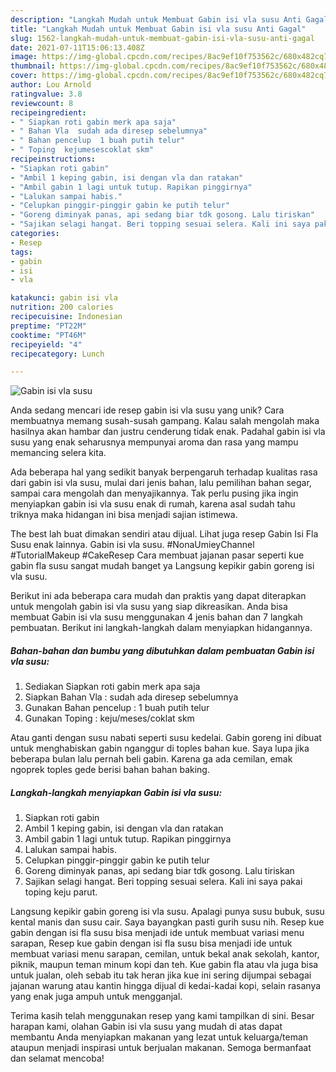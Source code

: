 ```yaml
---
description: "Langkah Mudah untuk Membuat Gabin isi vla susu Anti Gagal"
title: "Langkah Mudah untuk Membuat Gabin isi vla susu Anti Gagal"
slug: 1562-langkah-mudah-untuk-membuat-gabin-isi-vla-susu-anti-gagal
date: 2021-07-11T15:06:13.408Z
image: https://img-global.cpcdn.com/recipes/8ac9ef10f753562c/680x482cq70/gabin-isi-vla-susu-foto-resep-utama.jpg
thumbnail: https://img-global.cpcdn.com/recipes/8ac9ef10f753562c/680x482cq70/gabin-isi-vla-susu-foto-resep-utama.jpg
cover: https://img-global.cpcdn.com/recipes/8ac9ef10f753562c/680x482cq70/gabin-isi-vla-susu-foto-resep-utama.jpg
author: Lou Arnold
ratingvalue: 3.8
reviewcount: 8
recipeingredient:
- " Siapkan roti gabin merk apa saja"
- " Bahan Vla  sudah ada diresep sebelumnya"
- " Bahan pencelup  1 buah putih telur"
- " Toping  kejumesescoklat skm"
recipeinstructions:
- "Siapkan roti gabin"
- "Ambil 1 keping gabin, isi dengan vla dan ratakan"
- "Ambil gabin 1 lagi untuk tutup. Rapikan pinggirnya"
- "Lalukan sampai habis."
- "Celupkan pinggir-pinggir gabin ke putih telur"
- "Goreng diminyak panas, api sedang biar tdk gosong. Lalu tiriskan"
- "Sajikan selagi hangat. Beri topping sesuai selera. Kali ini saya pakai toping keju parut."
categories:
- Resep
tags:
- gabin
- isi
- vla

katakunci: gabin isi vla 
nutrition: 200 calories
recipecuisine: Indonesian
preptime: "PT22M"
cooktime: "PT46M"
recipeyield: "4"
recipecategory: Lunch

---
```



![Gabin isi vla susu](https://img-global.cpcdn.com/recipes/8ac9ef10f753562c/680x482cq70/gabin-isi-vla-susu-foto-resep-utama.jpg)

Anda sedang mencari ide resep gabin isi vla susu yang unik? Cara membuatnya memang susah-susah gampang. Kalau salah mengolah maka hasilnya akan hambar dan justru cenderung tidak enak. Padahal gabin isi vla susu yang enak seharusnya mempunyai aroma dan rasa yang mampu memancing selera kita.

Ada beberapa hal yang sedikit banyak berpengaruh terhadap kualitas rasa dari gabin isi vla susu, mulai dari jenis bahan, lalu pemilihan bahan segar, sampai cara mengolah dan menyajikannya. Tak perlu pusing jika ingin menyiapkan gabin isi vla susu enak di rumah, karena asal sudah tahu triknya maka hidangan ini bisa menjadi sajian istimewa.

The best lah buat dimakan sendiri atau dijual. Lihat juga resep Gabin Isi Fla Susu enak lainnya. Gabin isi vla susu. #NonaUmieyChannel #TutorialMakeup #CakeResep Cara membuat jajanan pasar seperti kue gabin fla susu sangat mudah banget ya Langsung kepikir gabin goreng isi vla susu.


Berikut ini ada beberapa cara mudah dan praktis yang dapat diterapkan untuk mengolah gabin isi vla susu yang siap dikreasikan. Anda bisa membuat Gabin isi vla susu menggunakan 4 jenis bahan dan 7 langkah pembuatan. Berikut ini langkah-langkah dalam menyiapkan hidangannya.

<!--inarticleads1-->

##### Bahan-bahan dan bumbu yang dibutuhkan dalam pembuatan Gabin isi vla susu:

1. Sediakan  Siapkan roti gabin merk apa saja
1. Siapkan  Bahan Vla : sudah ada diresep sebelumnya
1. Gunakan  Bahan pencelup : 1 buah putih telur
1. Gunakan  Toping : keju/meses/coklat skm


Atau ganti dengan susu nabati seperti susu kedelai. Gabin goreng ini dibuat untuk menghabiskan gabin nganggur di toples bahan kue. Saya lupa jika beberapa bulan lalu pernah beli gabin. Karena ga ada cemilan, emak ngoprek toples gede berisi bahan bahan baking. 

<!--inarticleads2-->

##### Langkah-langkah menyiapkan Gabin isi vla susu:

1. Siapkan roti gabin
1. Ambil 1 keping gabin, isi dengan vla dan ratakan
1. Ambil gabin 1 lagi untuk tutup. Rapikan pinggirnya
1. Lalukan sampai habis.
1. Celupkan pinggir-pinggir gabin ke putih telur
1. Goreng diminyak panas, api sedang biar tdk gosong. Lalu tiriskan
1. Sajikan selagi hangat. Beri topping sesuai selera. Kali ini saya pakai toping keju parut.


Langsung kepikir gabin goreng isi vla susu. Apalagi punya susu bubuk, susu kental manis dan susu cair. Saya bayangkan pasti gurih susu nih. Resep kue gabin dengan isi fla susu bisa menjadi ide untuk membuat variasi menu sarapan, Resep kue gabin dengan isi fla susu bisa menjadi ide untuk membuat variasi menu sarapan, cemilan, untuk bekal anak sekolah, kantor, piknik, maupun teman minum kopi dan teh. Kue gabin fla atau vla juga bisa untuk jualan, oleh sebab itu tak heran jika kue ini sering dijumpai sebagai jajanan warung atau kantin hingga dijual di kedai-kadai kopi, selain rasanya yang enak juga ampuh untuk mengganjal. 

Terima kasih telah menggunakan resep yang kami tampilkan di sini. Besar harapan kami, olahan Gabin isi vla susu yang mudah di atas dapat membantu Anda menyiapkan makanan yang lezat untuk keluarga/teman ataupun menjadi inspirasi untuk berjualan makanan. Semoga bermanfaat dan selamat mencoba!
